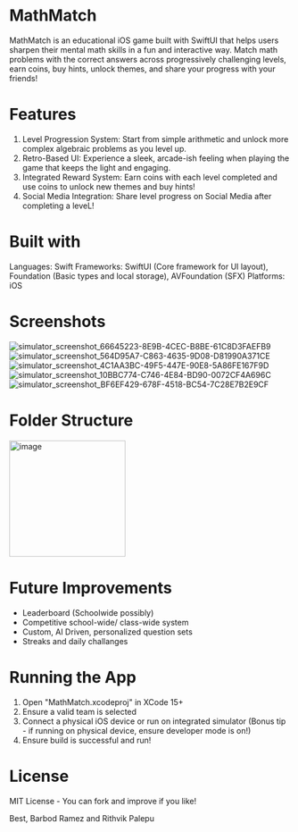 # MathMatch

MathMatch is an educational iOS game built with SwiftUI that helps users sharpen their mental math skills in a fun and interactive way. 
Match math problems with the correct answers across progressively challenging levels, earn coins, buy hints, unlock themes, and share your
progress with your friends!

# Features
1) Level Progression System: Start from simple arithmetic and unlock more complex algebraic problems as you level up.
2) Retro-Based UI: Experience a sleek, arcade-ish feeling when playing the game that keeps the light and engaging.
3) Integrated Reward System: Earn coins with each level completed and use coins to unlock new themes and buy hints!
4) Social Media Integration: Share level progress on Social Media after completing a leveL!

# Built with
Languages: Swift
Frameworks: SwiftUI (Core framework for UI layout), Foundation (Basic types and local storage), AVFoundation (SFX)
Platforms: iOS

# Screenshots 
![simulator_screenshot_66645223-8E9B-4CEC-B8BE-61C8D3FAEFB9](https://github.com/user-attachments/assets/d62f52ff-764f-45da-9284-8647e5511cc8)
![simulator_screenshot_564D95A7-C863-4635-9D08-D81990A371CE](https://github.com/user-attachments/assets/fffb613d-2557-49a1-a834-55219cbba652)
![simulator_screenshot_4C1AA3BC-49F5-447E-90E8-5A86FE167F9D](https://github.com/user-attachments/assets/0de34ca2-f0b6-47d0-a10b-8876ed88ee45)
![simulator_screenshot_10BBC774-C746-4E84-BD90-0072CF4A696C](https://github.com/user-attachments/assets/4dfb1a28-0f29-45e8-8cf3-c2cede74838a)
![simulator_screenshot_BF6EF429-678F-4518-BC54-7C28E7B2E9CF](https://github.com/user-attachments/assets/633fbd47-eb5f-431e-9e29-6fcdf2bce015)

# Folder Structure
<img width="208" alt="image" src="https://github.com/user-attachments/assets/7552de6e-5b6f-4b51-839b-76b253fc61d1" />

# Future Improvements
- Leaderboard (Schoolwide possibly)
- Competitive school-wide/ class-wide system
- Custom, AI Driven, personalized question sets
- Streaks and daily challanges

# Running the App
1) Open "MathMatch.xcodeproj" in XCode 15+
2) Ensure a valid team is selected
3) Connect a physical iOS device or run on integrated simulator (Bonus tip - if running on physical device, ensure developer mode is on!)
4) Ensure build is successful and run!

# License
MIT License - You can fork and improve if you like!

Best,
Barbod Ramez and Rithvik Palepu
